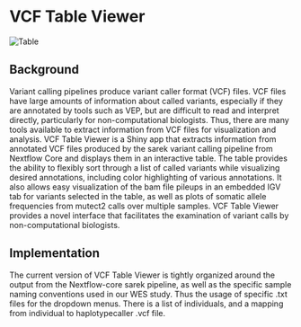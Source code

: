 # VCF Table Viewer

![Table](https://github.com/user-attachments/assets/866eac9b-3415-4103-bb03-832398f7b3ab)

## Background

Variant calling pipelines produce variant caller format (VCF) files.  VCF files have large amounts of information about called variants, especially if they are annotated by tools such as VEP, but are difficult to read and interpret directly, particularly for non-computational biologists.  Thus, there are many tools available to extract information from VCF files for visualization and analysis.  VCF Table Viewer is a Shiny app that extracts information from annotated VCF files produced by the sarek variant calling pipeline from Nextflow Core and displays them in an interactive table.  The table provides the ability to flexibly sort through a list of called variants while visualizing desired annotations, including color highlighting of various annotations.  It also allows easy visualization of the bam file pileups in an embedded IGV tab for variants selected in the table, as well as plots of somatic allele frequencies from mutect2 calls over multiple samples.  VCF Table Viewer provides a novel interface that facilitates the examination of variant calls by non-computational biologists. 

## Implementation

The current version of VCF Table Viewer is tightly organized around the output from the Nextflow-core sarek pipeline, as well as the specific sample naming conventions used in our WES study.  Thus the usage of specific .txt files for the dropdown menus. There is a list of individuals, and a mapping from individual to haplotypecaller .vcf file. 


